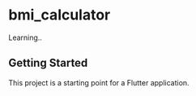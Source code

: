 # bmi_calculator

Learning..

## Getting Started

This project is a starting point for a Flutter application.
